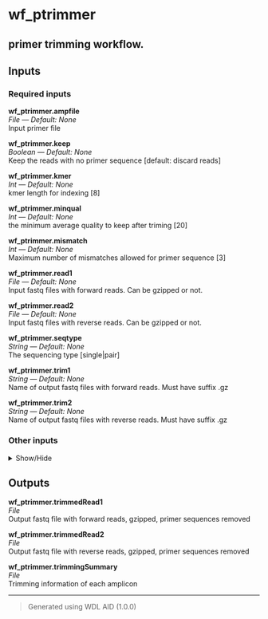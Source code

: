 # wf_ptrimmer
## primer trimming workflow.

## Inputs

### Required inputs
<p name="wf_ptrimmer.ampfile">
        <b>wf_ptrimmer.ampfile</b><br />
        <i>File &mdash; Default: None</i><br />
        Input primer file
</p>
<p name="wf_ptrimmer.keep">
        <b>wf_ptrimmer.keep</b><br />
        <i>Boolean &mdash; Default: None</i><br />
        Keep the reads with no primer sequence [default: discard reads]
</p>
<p name="wf_ptrimmer.kmer">
        <b>wf_ptrimmer.kmer</b><br />
        <i>Int &mdash; Default: None</i><br />
        kmer length for indexing [8]
</p>
<p name="wf_ptrimmer.minqual">
        <b>wf_ptrimmer.minqual</b><br />
        <i>Int &mdash; Default: None</i><br />
        the minimum average quality to keep after triming [20]
</p>
<p name="wf_ptrimmer.mismatch">
        <b>wf_ptrimmer.mismatch</b><br />
        <i>Int &mdash; Default: None</i><br />
        Maximum number of mismatches allowed for primer sequence [3]
</p>
<p name="wf_ptrimmer.read1">
        <b>wf_ptrimmer.read1</b><br />
        <i>File &mdash; Default: None</i><br />
        Input fastq files with forward reads. Can be gzipped or not.
</p>
<p name="wf_ptrimmer.read2">
        <b>wf_ptrimmer.read2</b><br />
        <i>File &mdash; Default: None</i><br />
        Input fastq files with reverse reads. Can be gzipped or not.
</p>
<p name="wf_ptrimmer.seqtype">
        <b>wf_ptrimmer.seqtype</b><br />
        <i>String &mdash; Default: None</i><br />
        The sequencing type [single|pair]
</p>
<p name="wf_ptrimmer.trim1">
        <b>wf_ptrimmer.trim1</b><br />
        <i>String &mdash; Default: None</i><br />
        Name of output fastq files with forward reads. Must have suffix .gz
</p>
<p name="wf_ptrimmer.trim2">
        <b>wf_ptrimmer.trim2</b><br />
        <i>String &mdash; Default: None</i><br />
        Name of output fastq files with reverse reads. Must have suffix .gz
</p>

### Other inputs
<details>
<summary> Show/Hide </summary>
<p name="wf_ptrimmer.task_ptrimmer.docker">
        <b>wf_ptrimmer.task_ptrimmer.docker</b><br />
        <i>String &mdash; Default: "dbest/ptrimmer:v1.3.4"</i><br />
        ???
</p>
</details>

## Outputs
<p name="wf_ptrimmer.trimmedRead1">
        <b>wf_ptrimmer.trimmedRead1</b><br />
        <i>File</i><br />
        Output fastq file with forward reads, gzipped, primer sequences removed
</p>
<p name="wf_ptrimmer.trimmedRead2">
        <b>wf_ptrimmer.trimmedRead2</b><br />
        <i>File</i><br />
        Output fastq file with reverse reads, gzipped, primer sequences removed
</p>
<p name="wf_ptrimmer.trimmingSummary">
        <b>wf_ptrimmer.trimmingSummary</b><br />
        <i>File</i><br />
        Trimming information of each amplicon
</p>

<hr />

> Generated using WDL AID (1.0.0)
